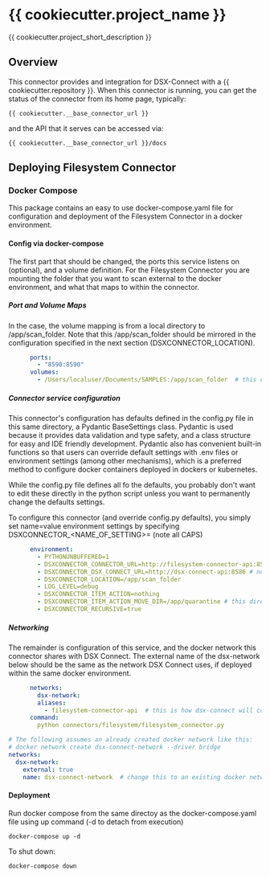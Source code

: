 # {{ cookiecutter.project_name }}

{{ cookiecutter.project_short_description }}

## Overview

This connector provides and integration for DSX-Connect with a {{ cookiecutter.repository }}.  When this
connector is running, you can get the status of the connector from its home page, typically:
```http request
{{ cookiecutter.__base_connector_url }}
```

and the API that it serves can be accessed via:

```http request
{{ cookiecutter.__base_connector_url }}/docs
```

## Deploying Filesystem Connector
### Docker Compose
This package contains an easy to use docker-compose.yaml file for configuration and deployment of the
Filesystem Connector in a docker environment.

#### Config via docker-compose

The first part that should be changed, the ports this service listens on (optional), and a
volume definition.  For the Filesystem Connector you are mounting the folder that you want to
scan external to the docker environment, and what that maps to within the connector.

##### Port and Volume Maps
In the case, the volume mapping is from a local directory to /app/scan_folder.  Note that this /app/scan_folder
should be mirrored in the configuration specified in the next section (DSXCONNECTOR_LOCATION).

```yaml
      ports:
        - "8590:8590"
      volumes:
        - /Users/localuser/Documents/SAMPLES:/app/scan_folder  # this directory should have been created in the Dockerfile
```

##### Connector service configuration
This connector's configuration has defaults defined in the config.py file in this same directory, a Pydantic
BaseSettings class.  Pydantic is used because it provides data validation and type safety, and a class structure for easy
and IDE friendly development.  Pydantic also has convenient built-in functions so that users
can override default settings with .env files or environment settings (among other mechanisms), which is a preferred
method to configure docker containers deployed in dockers or kubernetes.

While the config.py file defines all fo the defaults, you probably don't want to edit these directly in the
python script unless you want to permanently change the defaults settings.

To configure this connector (and override config.py defaults), you simply set name=value environment settings by
specifying DSXCONNECTOR_<NAME_OF_SETTING>=<value> (note all CAPS)

```yaml
      environment:
        - PYTHONUNBUFFERED=1
        - DSXCONNECTOR_CONNECTOR_URL=http://filesystem-connector-api:8590 # see aliases below
        - DSXCONNECTOR_DSX_CONNECT_URL=http://dsx-connect-api:8586 # note, this works if running on the same internal network on Docker as the dsx_connect_core...
        - DSXCONNECTOR_LOCATION=/app/scan_folder
        - LOG_LEVEL=debug
        - DSXCONNECTOR_ITEM_ACTION=nothing
        - DSXCONNECTOR_ITEM_ACTION_MOVE_DIR=/app/quarantine # this directory should have been created in the Dockerfile
        - DSXCONNECTOR_RECURSIVE=true

```

##### Networking
The remainder is configuration of this service, and the docker network this connector shares with
DSX Connect.  The external name of the dsx-network below should be the same as the network
DSX Connect uses, if deployed within the same docker environment.

```yaml
      networks:
        dsx-network:
        aliases:
          - filesystem-connector-api  # this is how dsx-connect will communicate with this on the network
      command:
        python connectors/filesystem/filesystem_connector.py
```

```yaml
# The following assumes an already created docker network like this:
# docker network create dsx-connect-network --driver bridge
networks:
  dsx-network:
    external: true
    name: dsx-connect-network  # change this to an existing docker network
```
#### Deployment
Run docker compose from the same directoy as the docker-compose.yaml file using
up command (-d to detach from execution)
```shell
docker-compose up -d
```
To shut down:
```shell
docker-compose down
```
